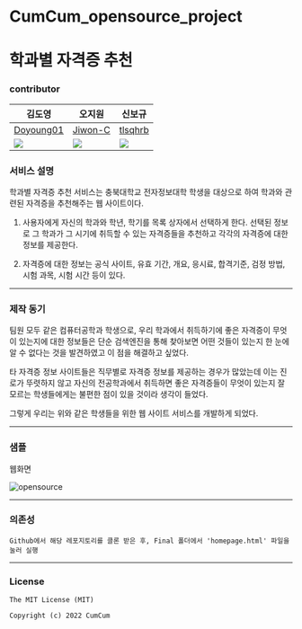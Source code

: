 # CumCum_opensource_project

# 학과별 자격증 추천
### contributor
|김도영|오지원|신보규|
|------|---|---|
|[Doyoung01](https://github.com/Doyoung01)|[Jiwon-C](https://github.com/Jiwon-C)|[tlsqhrb](https://github.com/tlsqhrb)|
|<img src="https://img.shields.io/badge/Naver-brightgreen?style=flat-square&logo=Naver&logoColor=white&link=mailto:jjyo0108@naver.com"/>|<img src="https://img.shields.io/badge/Naver-brightgreen?style=flat-square&logo=Naver&logoColor=white&link=mailto:hi2777@naver.com"/>|<img src="https://img.shields.io/badge/Naver-brightgreen?style=flat-square&logo=Naver&logoColor=white&link=mailto:tlsqhrb123@naver.com"/>|


### 서비스 설명
 학과별 자격증 추천 서비스는 충북대학교 전자정보대학 학생을 대상으로 하여 학과와 관련된 자격증을 추천해주는 웹 사이트이다.

1. 사용자에게 자신의 학과와 학년, 학기를 목록 상자에서 선택하게 한다. 선택된 정보로 그 학과가 그 시기에 취득할 수 있는 자격증들을 추천하고 각각의 자격증에 대한 정보를 제공한다.

2. 자격증에 대한 정보는 공식 사이트, 유효 기간, 개요, 응시료, 합격기준, 검정 방법, 시험 과목, 시험 시간 등이 있다.

----
### 제작 동기
팀원 모두 같은 컴퓨터공학과 학생으로, 우리 학과에서 취득하기에 좋은 자격증이 무엇이 있는지에 대한 정보들은 단순 검색엔진을 통해 찾아보면 어떤 것들이 있는지 한 눈에 알 수 없다는 것을 발견하였고 이 점을 해결하고 싶었다. 

타 자격증 정보 사이트들은 직무별로 자격증 정보를 제공하는 경우가 많았는데 이는 진로가 뚜렷하지 않고 자신의 전공학과에서 취득하면 좋은 자격증들이 무엇이 있는지 잘 모르는 학생들에게는 불편한 점이 있을 것이라 생각이 들었다. 

그렇게 우리는 위와 같은 학생들을 위한 웹 사이트 서비스를 개발하게 되었다. 

-----
### 샘플
웹화면

![opensource](https://user-images.githubusercontent.com/74997217/171997958-0df5d04d-ff69-4929-b571-4fbf8cbf6878.gif)


-----
### 의존성
```
Github에서 해당 레포지토리를 클론 받은 후, Final 폴더에서 'homepage.html' 파일을 눌러 실행

```

----
### License
```
The MIT License (MIT)

Copyright (c) 2022 CumCum
```

